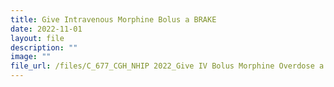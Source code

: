 ```yaml
---
title: Give Intravenous Morphine Bolus a BRAKE
date: 2022-11-01
layout: file
description: ""
image: ""
file_url: /files/C_677_CGH_NHIP 2022_Give IV Bolus Morphine Overdose a BRAKE .pdf
---
```

